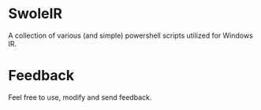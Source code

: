 # SwoleIR
A collection of various (and simple) powershell scripts utilized for Windows IR. 

# Feedback
Feel free to use, modify and send feedback. 
